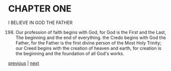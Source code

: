 # CHAPTER ONE

I BELIEVE IN GOD THE FATHER

198. Our profession of faith begins with God, for God is the First and the Last, The beginning and the end of everything. the Credo begins with God the Father, for the Father is the first divine person of the Most Holy Trinity; our Creed begins with the creation of heaven and earth, for creation is the beginning and the foundation of all God's works.

[previous](https://github.com/Tenari/non-fiction/blob/master/catechism/__P14.md) | [next](https://github.com/Tenari/non-fiction/blob/master/catechism/__P16.md)